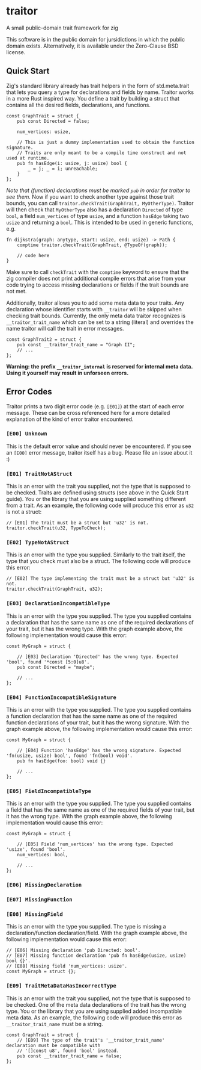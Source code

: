 # traitor

A small public-domain trait framework for zig

This software is in the public domain for jursidictions in which the public
domain exists. Alternatively, it is available under the Zero-Clause BSD
license.

## Quick Start
Zig's standard library already has trait helpers in the form of std.meta.trait that
lets you query a type for declarations and fields by name.
Traitor works in a more Rust inspired way. You define a trait by building a struct
that contains all the desired fields, declarations, and functions.
```zig
const GraphTrait = struct {
    pub const Directed = false;

    num_vertices: usize,

    // This is just a dummy implementation used to obtain the function signature.
    // Traits are only meant to be a compile time construct and not used at runtime.
    pub fn hasEdge(i: usize, j: usize) bool {
        _ = j; _ = i; unreachable;
    }
};
```
*Note that (function) declarations must be marked `pub` in order for traitor to see them.*
Now if you want to check another type against those trait bounds, you can call
`traitor.checkTrait(GraphTrait, MyOtherType)`. Traitor will then check that `MyOtherType` also
has a declaration `Directed` of type `bool`, a field `num_vertices` of type `usize`, and a function
`hasEdge` taking two `usize` and returning a `bool`.
This is intended to be used in generic functions, e.g.
```zig
fn dijkstra(graph: anytype, start: usize, end: usize) -> Path {
    comptime traitor.checkTrait(GraphTrait, @TypeOf(graph));

    // code here
}
```
Make sure to call `checkTrait` with the `comptime` keyword to ensure that the zig compiler does not
print additional compile errors that arise from your code trying to access missing declarations or
fields if the trait bounds are not met.

Additionally, traitor allows you to add some meta data to your traits. Any declaration whose identifier
starts with `__traitor` will be skipped when checking trait bounds. Currently, the only meta data traitor
recognizes is `__traitor_trait_name` which can be set to a string (literal) and overrides the name
traitor will call the trait in error messages.
```zig
const GraphTrait2 = struct {
    pub const __traitor_trait_name = "Graph II";
    // ...
};
```
**Warning: the prefix `__traitor_internal` is reserved for internal meta data. Using it yourself may
result in unforseen errors.**

## Error Codes
Traitor prints a two digit error code (e.g. `[E01]`) at the start of each error message. These can be
cross referenced here for a more detailed explanation of the kind of error traitor encountered.

### `[E00] Unknown`
This is the default error value and should never be encountered. If you see an `[E00]` error message,
traitor itself has a bug. Please file an issue about it :)

### `[E01] TraitNotAStruct`
This is an error with the trait you supplied, not the type that is supposed to be checked. Traits are
defined using structs (see above in the Quick Start guide). You or the library that you are using supplied
something different from a trait.
As an example, the following code will produce this error as `u32` is not a struct:
```zig
// [E01] The trait must be a struct but 'u32' is not.
traitor.checkTrait(u32, TypeToCheck);
```

### `[E02] TypeNotAStruct`
This is an error with the type you supplied. Similarly to the trait itself, the type that you check must
also be a struct. The following code will produce this error:
```zig
// [E02] The type implementing the trait must be a struct but 'u32' is not.
traitor.checkTrait(GraphTrait, u32);
```

### `[E03] DeclarationIncompatibleType`
This is an error with the type you supplied. The type you supplied contains a declaration that has the same
name as one of the required declarations of your trait, but it has the wrong type. With the graph example
above, the following implementation would cause this error:
```zig
const MyGraph = struct {

    // [E03] Declaration 'Directed' has the wrong type. Expected 'bool', found '*const [5:0]u8'.
    pub const Directed = "maybe";

    // ...
};
```

### `[E04] FunctionIncompatibleSignature`
This is an error with the type you supplied. The type you supplied contains a function declaration that has the
same name as one of the required function declarations of your trait, but it has the wrong signature. With the
graph example above, the following implementation would cause this error:
```zig
const MyGraph = struct {

    // [E04] Function 'hasEdge' has the wrong signature. Expected 'fn(usize, usize) bool', found 'fn(bool) void'.
    pub fn hasEdge(foo: bool) void {}

    // ...
};
```

### `[E05] FieldIncompatibleType`
This is an error with the type you supplied. The type you supplied contains a field that has the same
name as one of the required fields of your trait, but it has the wrong type. With the graph example
above, the following implementation would cause this error:
```zig
const MyGraph = struct {

    // [E05] Field 'num_vertices' has the wrong type. Expected 'usize', found 'bool'.
    num_vertices: bool,

    // ...
};
```

### `[E06] MissingDeclaration`
### `[E07] MissingFunction`
### `[E08] MissingField`
This is an error with the type you supplied. The type is missing a declaration/function declaration/field.
With the graph example above, the following implementation would cause this error:
```zig
// [E06] Missing declaration 'pub Directed: bool'.
// [E07] Missing function declaration 'pub fn hasEdge(usize, usize) bool {}'.
// [E08] Missing field 'num_vertices: usize'.
const MyGraph = struct {};
```

### `[E09] TraitMetaDataHasIncorrectType`
This is an error with the trait you supplied, not the type that is supposed to be checked. One of the
meta data declarations of the trait has the wrong type. You or the library that you are using supplied
added incompatible meta data.
As an example, the following code will produce this error as `__traitor_trait_name` must be a string.
```zig
const GraphTrait = struct {
    // [E09] The type of the trait's '__traitor_trait_name' declaration must be compatible with
    // '[]const u8', found 'bool' instead.
    pub const __traitor_trait_name = false;
};
```
